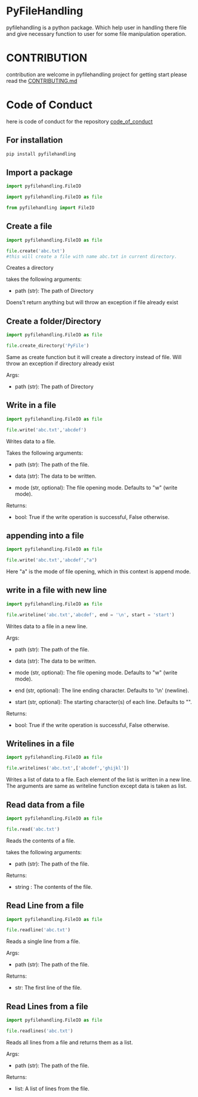 # PyFileHandling
pyfilehandling is a python package. Which help user in handling there file and give necessary function to user for some file manipulation operation.

# CONTRIBUTION
contribution are welcome in pyfilehandling project for getting start please read the [CONTRIBUTING.md](CONTRIBUTING.md)

# Code of Conduct
here is code of conduct for the repository [code_of_conduct](CODE_OF_CONDUCT.md)

## For installation

```python
pip install pyfilehandling
```

## Import a package
```python
import pyfilehandling.FileIO
```
```python
import pyfilehandling.FileIO as file
```
```python
from pyfilehandling import FileIO
```

## Create a file

```python
import pyfilehandling.FileIO as file

file.create('abc.txt')
#this will create a file with name abc.txt in current directory.
```
Creates a directory

takes the following arguments:

- path (str): The path of Directory

Doens't return anything but will throw an exception if file already exist

## Create a folder/Directory
```python
import pyfilehandling.FileIO as file

file.create_directory('PyFile')
```

Same as create function but it will create a directory instead of file.  Will throw an exception if directory already exist  

Args:

- path (str): The path of Directory


## Write in a file
```python
import pyfilehandling.FileIO as file

file.write('abc.txt','abcdef')
```
Writes data to a file.

Takes the following arguments:

- path (str): The path of the file.

- data (str): The data to be written.

- mode (str, optional): The file opening mode. Defaults to "w" (write mode).

Returns:

- bool: True if the write operation is successful, False otherwise.


## appending into a file
```python
import pyfilehandling.FileIO as file

file.write('abc.txt','abcdef',"a")
```
Here "a" is the mode of file opening, which in this context is append mode.

## write in a file with new line
```python
import pyfilehandling.FileIO as file

file.writeline('abc.txt','abcdef', end = '\n', start = 'start')
```
Writes data to a file in a new line.

Args:

- path (str): The path of the file.

- data (str): The data to be written.

- mode (str, optional): The file opening mode. Defaults to "w" (write mode).

- end (str, optional): The line ending character. Defaults to '\n' (newline).

- start (str, optional): The starting character(s) of each line. Defaults to "".

Returns:

- bool: True if the write operation is successful, False otherwise.

## Writelines in a file
```python
import pyfilehandling.FileIO as file

file.writelines('abc.txt',['abcdef','ghijkl'])
```
Writes a list of data to a file. Each element of the list is written in a new line. The arguments are same as writeline function except data is taken as list.

## Read data from a file
```python
import pyfilehandling.FileIO as file

file.read('abc.txt')
```

Reads the contents of a file.

takes the following arguments:

- path (str): The path of the file.

Returns:

- string : The contents of the file.

## Read Line from a file
```python
import pyfilehandling.FileIO as file

file.readline('abc.txt')
```
Reads a single line from a file.

Args:

- path (str): The path of the file.

Returns:

- str: The first line of the file.


## Read Lines from a file
```python
import pyfilehandling.FileIO as file

file.readlines('abc.txt')
```
Reads all lines from a file and returns them as a list.

Args:

- path (str): The path of the file.

Returns:

- list: A list of lines from the file.

